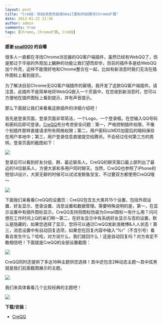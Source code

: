 ```yaml
---
layout: post
title: "CreQQ：将QQ消息伪装成Gmail图标的QQ聊天Chrome扩展"
date: 2012-01-22 21:36
author: admin
comments: true
tags: [Chrome, Chrome扩展, CreQQ]
---
```

**感谢 <a href="http://bbs.chromi.org/thread-19110-1-1.html" target="_blank">snail000</a> 的自曝**

很多人一直都在寻找Chrome浏览器的QQ客户端插件，虽然已经有WebQQ了，但是那过于华丽的外观加上臃肿的功能让我们望而却步。目前的插件多是给WebQQ加个外壳，这样不能很好地和Chrome整合在一起，比如有新消息时我们无法在插件图标上看到提示。

为了解决目前Chrome无QQ客户端插件的窘境，我开发了这款QQ客户端插件。请注意，此插件不是简单地将WebQQ嵌入一个页面中，在您收到新消息时，您可以方便地在插件图标上看到提示，并有声音提示。

那么下面就让我们来看看这款插件的详细介绍吧！

首先是登录页面。登录页面非常简洁，一个Logo，一个登录框。在您输入QQ号码和密码后即可登录。<a href="https://chrome.google.com/webstore/detail/hbcpjlgihkbgbpcfdnajmfnlfgmnjajl/details" target="_blank">CreQQ</a>充分考虑安全问题：第一，严格控制插件权限，不像个别插件那样直接请求所有网络权限；第二，用户密码以MD5加密后的暗码保存在用户本地中；第三，用户登录信息直接提交给腾讯，不会经过任何第三方的周转。登录页面的截图如下：

![](http://file.weidian.s3.sinaapp.com/110.png)

登录后可以看到好友分组、群、最近联系人。CreQQ的聊天窗口最上部列出了最近的14位联系人，方便大家和多用户同时聊天。当然，CreQQ也参照了iPhone的短信UI设计，大家无聊的时候可以试试发鲸鱼宝宝，不过要双方都使用CreQQ哦～

<!--more-->

![](http://file.weidian.s3.sinaapp.com/111.png)

下面我们来看看CreQQ的设置页：CreQQ包含五大类共15个设置，包括外观设置、好友显示、登录设置、消息设置和数据管理。需要特殊说明的是，第一，在显示设置中有插件图标显示，CreQQ支持将图标伪装为Gmail图标～有什么用？问问想在工作时间上Q的亲们啊～第二，在好友显示中有系统好友显示与否的设置，默认是隐藏的，如果您选择了显示，您将可以通过CreQQ发新浪微博&amp;人人状态！第三，消息设置中有自动回复选项，如果您在回复内容中输入“%r”（不含引号）看看会发生什么？哈哈，对方说什么，我们就回什么！这是自动回复吗？对方肯定不敢相信吧！下面就是CreQQ的全部设置截图：

![](http://file.weidian.s3.sinaapp.com/6.png)

CreQQ同时还提供了多达16种主题供您选择！其中还包含2种动态主题～其中炫黑就是我们前面截图展示的主题。

![](http://file.weidian.s3.sinaapp.com/7.png)

我们来具体看看几个比较经典的主题吧！

![](http://file.weidian.s3.sinaapp.com/113.png)

**下载/安装：**


*   <a href="https://chrome.google.com/webstore/detail/hbcpjlgihkbgbpcfdnajmfnlfgmnjajl/reviews" target="_blank">CreQQ</a>
